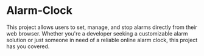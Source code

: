# Alarm-Clock
This project allows users to set, manage, and stop alarms directly from their web browser. Whether you're a developer seeking a customizable alarm solution or just someone in need of a reliable online alarm clock, this project has you covered.
